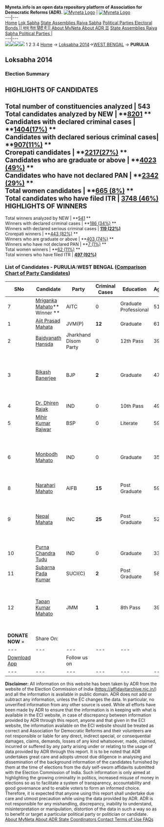 **Myneta.info is an open data repository platform of Association for Democratic Reforms (ADR).**
[![Myneta Logo](https://www.myneta.info/lib/img/myneta-logo.png)](https://www.myneta.info/) | [![Myneta Logo](https://www.myneta.info/lib/img/adr-logo.png)](https://adrindia.org)  
---|---  
[Home](https://www.myneta.info/) [Lok Sabha](https://www.myneta.info/#ls "Lok Sabha") [ State Assemblies ](https://www.myneta.info/#sa "State Assemblies") [Rajya Sabha](https://www.myneta.info/#rs "Rajya Sabha") [Political Parties ](https://www.myneta.info/party "Political Parties") [ Electoral Bonds ](https://www.myneta.info/electoral_bonds "Electoral Bonds") [ || माय नेता हिंदी में || ](https://translate.google.co.in/translate?prev=hp&hl=en&js=y&u=www.myneta.info&sl=en&tl=hi&history_state0=) [ About MyNeta ](https://adrindia.org/content/about-myneta) [ About ADR ](https://adrindia.org/about-adr/who-we-are) [☰](javascript:void\(0\))
[ State Assemblies ](https://www.myneta.info/#sa "State Assemblies") [ Rajya Sabha ](https://www.myneta.info/#rs "Rajya Sabha") [ Political Parties ](https://www.myneta.info/party "Political Parties")
|   
---|---  
![](https://www.myneta.info/lib/img/banner/banner-1.png)![](https://www.myneta.info/lib/img/banner/banner-2.png)![](https://www.myneta.info/lib/img/banner/banner-3.png)![](https://www.myneta.info/lib/img/banner/banner-4.png)
1  2  3  4 
[Home](https://www.myneta.info/) → [Loksabha 2014](https://www.myneta.info/ls2014/)→[WEST BENGAL](https://www.myneta.info/ls2014/index.php?action=show_constituencies&state_id=25) → **PURULIA**
### 
## Loksabha 2014
###  Election Summary 
HIGHLIGHTS OF CANDIDATES  
---  
Total number of constituencies analyzed |  543   
Total candidates analyzed by NEW | **[8201](https://www.myneta.info/ls2014/index.php?action=summary&subAction=candidates_analyzed&sort=candidate#summary) **  
Candidates with declared criminal cases | **[1404(17%)](https://www.myneta.info/ls2014/index.php?action=summary&subAction=crime&sort=candidate#summary) **  
Candidates with declared serious criminal cases| **[907(11%)](https://www.myneta.info/ls2014/index.php?action=summary&subAction=serious_crime&sort=candidate#summary) **  
Crorepati candidates | **[2217(27%)](https://www.myneta.info/ls2014/index.php?action=summary&subAction=crorepati&sort=candidate#summary) **  
Candidates who are graduate or above | **[4023 (49%)](https://www.myneta.info/ls2014/index.php?action=summary&subAction=education&sort=candidate#summary) **  
Candidates who have not declared PAN | **[2342 (29%)](https://www.myneta.info/ls2014/index.php?action=summary&subAction=without_pan&sort=candidate#summary) **  
Total women candidates | **[665 (8%)](https://www.myneta.info/ls2014/index.php?action=summary&subAction=women_candidate&sort=candidate#summary) **  
Total candidates who have filed ITR | [**3748 (46%)**](https://www.myneta.info/ls2014/index.php?action=summary&subAction=filed_itr&sort=candidate#summary)  
HIGHLIGHTS OF WINNERS  
---  
Total winners analyzed by NEW | **[541](https://www.myneta.info/ls2014/index.php?action=summary&subAction=winner_analyzed&sort=candidate#summary) **  
Winners with declared criminal cases | **[186 (34%)](https://www.myneta.info/ls2014/index.php?action=summary&subAction=winner_crime&sort=candidate#summary) **  
Winners with declared serious criminal cases | **[119 (22%)](https://www.myneta.info/ls2014/index.php?action=summary&subAction=winner_serious_crime&sort=candidate#summary)**  
Crorepati winners | **[443 (82%)](https://www.myneta.info/ls2014/index.php?action=summary&subAction=winner_crorepati&sort=candidate#summary) **  
Winners who are graduate or above | **[403 (74%)](https://www.myneta.info/ls2014/index.php?action=summary&subAction=winner_education&sort=candidate#summary) **  
Winners who have not declared PAN | **[7 (1%)](https://www.myneta.info/ls2014/index.php?action=summary&subAction=winner_without_pan&sort=candidate#summary) **  
Total women winners | **[62 (11%)](https://www.myneta.info/ls2014/index.php?action=summary&subAction=winner_women&sort=candidate#summary) **  
Total winners who have filed ITR | [**497 (92%)**](https://www.myneta.info/ls2014/index.php?action=summary&subAction=winner_filed_itr&sort=candidate#summary)  
### List of Candidates - PURULIA:WEST BENGAL ([Comparison Chart of Party Candidates](https://www.myneta.info/ls2014/comparisonchart.php?constituency_id=368))
SNo | Candidate| Party| Criminal Cases| Education| Age| Total Assets| Liabilities  
---|---|---|---|---|---|---|---  
7  | [Mriganka Mahato](https://www.myneta.info/ls2014/candidate.php?candidate_id=8262)** Winner ** | AITC | 0 | Graduate Professional| 51 | Rs 88,95,210 ~ 88 Lacs+ | Rs 0 ~   
1  | [Ajit Prasad Mahata](https://www.myneta.info/ls2014/candidate.php?candidate_id=8377) | JVM(P) | **12** | Graduate| 61 | Rs 18,23,340 ~ 18 Lacs+ | Rs 0 ~   
2  | [Baidyanath Hansda](https://www.myneta.info/ls2014/candidate.php?candidate_id=8376) | Jharkhand Disom Party | 0 | 12th Pass| 39 | Rs 5,500 ~ 5 Thou+ | Rs 0 ~   
3  | [Bikash Banerjee](https://www.myneta.info/ls2014/candidate.php?candidate_id=8264) | BJP | **2** | Graduate| 47 | ![](https://myneta.info/image_v2.php?myneta_folder=ls2014&candidate_id=8264&col=ta) | ![](https://myneta.info/image_v2.php?myneta_folder=ls2014&candidate_id=8264&col=lia)  
4  | [Dr. Dhiren Rajak](https://www.myneta.info/ls2014/candidate.php?candidate_id=8375) | IND | 0 | 10th Pass| 49 | Rs 12,05,807 ~ 12 Lacs+ | Rs 0 ~   
5  | [Mihir Kumar Rajwar](https://www.myneta.info/ls2014/candidate.php?candidate_id=8378) | BSP | 0 | Literate| 59 | Rs 5,000 ~ 5 Thou+ | Rs 0 ~   
6  | [Monbodh Mahato](https://www.myneta.info/ls2014/candidate.php?candidate_id=8560) | IND | 0 | Graduate| 35 | ![](https://myneta.info/image_v2.php?myneta_folder=ls2014&candidate_id=8560&col=ta) | ![](https://myneta.info/image_v2.php?myneta_folder=ls2014&candidate_id=8560&col=lia)  
8  | [Narahari Mahato](https://www.myneta.info/ls2014/candidate.php?candidate_id=8263) | AIFB | **15** | Post Graduate| 59 | Rs 25,14,936 ~ 25 Lacs+ | Rs 0 ~   
9  | [Nepal Mahata](https://www.myneta.info/ls2014/candidate.php?candidate_id=8379) | INC | **25** | Post Graduate| 52 | ![](https://myneta.info/image_v2.php?myneta_folder=ls2014&candidate_id=8379&col=ta) | ![](https://myneta.info/image_v2.php?myneta_folder=ls2014&candidate_id=8379&col=lia)  
10  | [Purna Chandra Tudu](https://www.myneta.info/ls2014/candidate.php?candidate_id=8563) | IND | 0 | Graduate| 33 | Rs 3,00,000 ~ 3 Lacs+ | Rs 0 ~   
11  | [Subarna Pada Kumar](https://www.myneta.info/ls2014/candidate.php?candidate_id=8261) | SUCI(C) | **2** | Post Graduate| 58 | Rs 15,53,000 ~ 15 Lacs+ | Rs 10,000 ~ 10 Thou+  
12  | [Tapan Kumar Mahato](https://www.myneta.info/ls2014/candidate.php?candidate_id=8564) | JMM | **1** | 8th Pass| 39 | ![](https://myneta.info/image_v2.php?myneta_folder=ls2014&candidate_id=8564&col=ta) | ![](https://myneta.info/image_v2.php?myneta_folder=ls2014&candidate_id=8564&col=lia)  
|  **DONATE NOW** × |  Share On:  | [](https://api.whatsapp.com/send?text=https%3A%2F%2Fmyneta.info%2Fpunjab2022%2Findex.php%3Faction%3Dshow_constituencies%26state_id%3D19) | [](https://www.facebook.com/sharer/sharer.php?u=https%3A%2F%2Fmyneta.info%2Fpunjab2022%2Findex.php%3Faction%3Dshow_constituencies%26state_id%3D19) | [](https://twitter.com/share?url=https%3A%2F%2Fmyneta.info%2Fpunjab2022%2Findex.php%3Faction%3Dshow_constituencies%26state_id%3D19)  
---|---|---|---|---  
| [ Download App ](https://play.google.com/store/apps/details?id=com.webrosoft.myneta1&pcampaignid=pcampaignidMKT-Other-global-all-co-prtnr-py-PartBadge-Mar2515-1) | [](https://play.google.com/store/apps/details?id=com.webrosoft.myneta1&pcampaignid=pcampaignidMKT-Other-global-all-co-prtnr-py-PartBadge-Mar2515-1) |  Follow us on  | [](https://www.facebook.com/adrindia.org/) | [](https://twitter.com/adrspeaks) | [](https://groups.google.com/g/national-election-watch?hl=en&pli=1) | [](https://www.instagram.com/adrspeaks/) | [](https://www.youtube.com/user/adrspeaks) | [](https://sharechat.com/profile/adrspeaks)  
---|---|---|---|---|---|---|---|---  
**Disclaimer:** All information on this website has been taken by ADR from the website of the Election Commission of India (https://affidavitarchive.nic.in/) and all the information is available in public domain. ADR does not add or subtract any information, unless the EC changes the data. In particular, no unverified information from any other source is used. While all efforts have been made by ADR to ensure that the information is in keeping with what is available in the ECI website, in case of discrepancy between information provided by ADR through this report, anyone and that given in the ECI website, the information available on the ECI website should be treated as correct and Association for Democratic Reforms and their volunteers are not responsible or liable for any direct, indirect special, or consequential damages, claims, demands, losses of any kind whatsoever, made, claimed, incurred or suffered by any party arising under or relating to the usage of data provided by ADR through this report. It is to be noted that ADR undertakes great care and adopts utmost due diligence in analysing and dissemination of the background information of the candidates furnished by them at the time of elections from the duly self-sworn affidavits submitted with the Election Commission of India. Such information is only aimed at highlighting the growing criminality in politics, increased misuse of money in elections so as to facilitate a system of transparency, accountability and good governance and to enable voters to form an informed choice. Therefore, it is expected that anyone using this report shall undertake due care and utmost precaution while using the data provided by ADR. ADR is not responsible for any mishandling, discrepancy, inability to understand, misinterpretation or manipulation, distortion of the data in such a way so as to benefit or target a particular political party or politician or candidate. 
[ About MyNeta ](https://adrindia.org/content/about-myneta) [ About ADR ](https://adrindia.org/about-adr/who-we-are) [ State Coordinators ](https://adrindia.org/about-adr/state-coordinators) [ Contact ](https://adrindia.org/contact-us) [ Terms of Use ](https://adrindia.org/content/adr-terms-use) [ FAQs ](https://adrindia.org/content/faqs)
